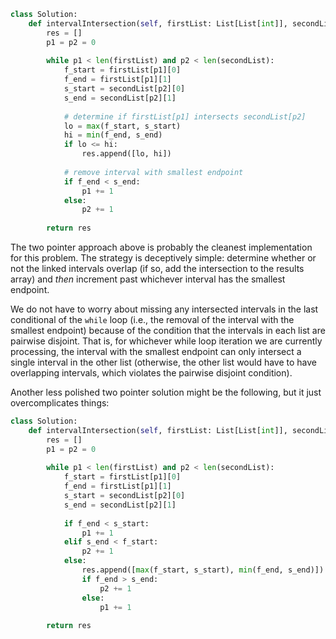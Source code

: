 ```python
class Solution:
    def intervalIntersection(self, firstList: List[List[int]], secondList: List[List[int]]) -> List[List[int]]:
        res = []
        p1 = p2 = 0
        
        while p1 < len(firstList) and p2 < len(secondList):
            f_start = firstList[p1][0]
            f_end = firstList[p1][1]
            s_start = secondList[p2][0]
            s_end = secondList[p2][1]
            
            # determine if firstList[p1] intersects secondList[p2]
            lo = max(f_start, s_start)
            hi = min(f_end, s_end)
            if lo <= hi:
                res.append([lo, hi])
            
            # remove interval with smallest endpoint
            if f_end < s_end:
                p1 += 1
            else:
                p2 += 1
                
        return res
```

The two pointer approach above is probably the cleanest implementation for this problem. The strategy is deceptively simple: determine whether or not the linked intervals overlap (if so, add the intersection to the results array) and *then* increment past whichever interval has the smallest endpoint.

We do not have to worry about missing any intersected intervals in the last conditional of the `while` loop (i.e., the removal of the interval with the smallest endpoint) because of the condition that the intervals in each list are pairwise disjoint. That is, for whichever while loop iteration we are currently processing, the interval with the smallest endpoint can only intersect a single interval in the other list (otherwise, the other list would have to have overlapping intervals, which violates the pairwise disjoint condition).

Another less polished two pointer solution might be the following, but it just overcomplicates things:

```python
class Solution:
    def intervalIntersection(self, firstList: List[List[int]], secondList: List[List[int]]) -> List[List[int]]:
        res = []
        p1 = p2 = 0
        
        while p1 < len(firstList) and p2 < len(secondList):
            f_start = firstList[p1][0]
            f_end = firstList[p1][1]
            s_start = secondList[p2][0]
            s_end = secondList[p2][1]
            
            if f_end < s_start:
                p1 += 1
            elif s_end < f_start:
                p2 += 1
            else:
                res.append([max(f_start, s_start), min(f_end, s_end)])
                if f_end > s_end:
                    p2 += 1
                else:
                    p1 += 1
                
        return res
```